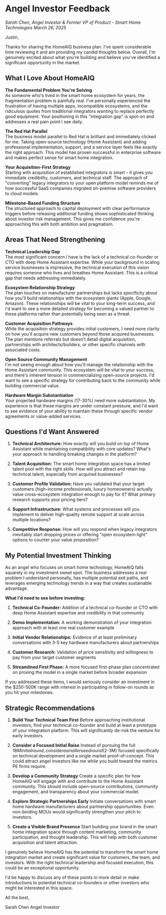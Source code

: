 # Angel Investor Feedback
*Sarah Chen, Angel Investor & Former VP of Product - Smart Home Technologies*
*March 26, 2025*

Justin,

Thanks for sharing the HomeAIQ business plan. I've spent considerable time reviewing it and am providing my candid thoughts below. Overall, I'm genuinely excited about what you're building and believe you've identified a significant opportunity in the market.

## What I Love About HomeAIQ

**The Fundamental Problem You're Solving**  
As someone who's lived in the smart home ecosystem for years, the fragmentation problem is painfully real. I've personally experienced the frustration of having multiple apps, incompatible ecosystems, and the ridiculous quotes from traditional integrators wanting to replace perfectly good equipment. Your positioning in this "integration gap" is spot-on and addresses a real pain point I see daily.

**The Red Hat Parallel**  
The business model parallel to Red Hat is brilliant and immediately clicked for me. Taking open-source technology (Home Assistant) and adding professional implementation, support, and a service layer feels like exactly the right approach. This model has proven successful in enterprise software and makes perfect sense for smart home integration.

**Your Acquisition-First Strategy**  
Starting with acquisition of established integrators is smart - it gives you immediate credibility, customers, and technical staff. The approach of "converting" legacy integrators to your open platform model reminds me of how successful SaaS companies migrated on-premise software providers to cloud models.

**Milestone-Based Funding Structure**  
The structured approach to capital deployment with clear performance triggers before releasing additional funding shows sophisticated thinking about investor risk management. This gives me confidence you're approaching this with both ambition and pragmatism.

## Areas That Need Strengthening

**Technical Leadership Gap**  
The most significant concern I have is the lack of a technical co-founder or CTO with deep Home Assistant expertise. While your background in scaling service businesses is impressive, the technical execution of this vision requires someone who lives and breathes Home Assistant. This is a critical gap that needs addressing immediately.

**Ecosystem Relationship Strategy**  
The plan touches on manufacturer partnerships but lacks specificity about how you'll build relationships with the ecosystem giants (Apple, Google, Amazon). These relationships will be vital to your long-term success, and I'd want to see a more detailed strategy for becoming a valued partner to these platforms rather than potentially being seen as a threat.

**Customer Acquisition Pathways**  
While the acquisition strategy provides initial customers, I need more clarity on how you'll acquire new customers beyond those acquired businesses. The plan mentions referrals but doesn't detail digital acquisition, partnerships with architects/builders, or other specific channels with associated costs.

**Open Source Community Management**  
I'm not seeing enough about how you'll manage the relationship with the Home Assistant community. This ecosystem will be vital to your success, and there's inherent tension in commercializing open-source projects. I'd want to see a specific strategy for contributing back to the community while building commercial value.

**Hardware Margin Substantiation**  
Your projected hardware margins (17-30%) need more substantiation. My experience is that these margins are under constant pressure, and I'd want to see evidence of your ability to maintain these through specific vendor agreements or value-added services.

## Questions I'd Want Answered

1. **Technical Architecture:** How exactly will you build on top of Home Assistant while maintaining compatibility with core updates? What's your approach to handling breaking changes in the platform?

2. **Talent Acquisition:** The smart home integration space has a limited talent pool with the right skills. How will you attract and retain top technical talent, especially from acquired businesses?

3. **Customer Profile Validation:** Have you validated that your target customers (high-income professionals, luxury homeowners) actually value cross-ecosystem integration enough to pay for it? What primary research supports your pricing tiers?

4. **Support Infrastructure:** What systems and processes will you implement to deliver high-quality remote support at scale across multiple locations?

5. **Competitive Response:** How will you respond when legacy integrators inevitably start dropping prices or offering "open ecosystem light" options to counter your value proposition?

## My Potential Investment Thinking

As an angel who focuses on smart home technology, HomeAIQ falls squarely in my investment sweet spot. The business addresses a real problem I understand personally, has multiple potential exit paths, and leverages emerging technology trends in a way that creates sustainable advantage.

**What I'd need to see before investing:**

1. **Technical Co-Founder:** Addition of a technical co-founder or CTO with deep Home Assistant expertise and credibility in that community

2. **Demo Implementation:** A working demonstration of your integration approach with at least one real customer example

3. **Initial Vendor Relationships:** Evidence of at least preliminary conversations with 3-5 key hardware manufacturers about partnerships

4. **Customer Research:** Validation of price sensitivity and willingness to pay from your target customer segments

5. **Streamlined First Phase:** A more focused first-phase plan concentrated on proving the model in a single market before broader expansion

If you addressed these items, I would seriously consider an investment in the $250-500K range with interest in participating in follow-on rounds as you hit your milestones.

## Strategic Recommendations

1. **Build Your Technical Team First**
   Before approaching institutional investors, find your technical co-founder and build at least a prototype of your integration platform. This will significantly de-risk the venture for early investors.

2. **Consider a Focused Initial Raise**
   Instead of pursuing the full $18M initial round, consider a smaller seed round ($2-3M) focused specifically on technical development and a single market proof-of-concept. This could attract angel investors like me while you build toward the metrics PE firms require.

3. **Develop a Community Strategy**
   Create a specific plan for how HomeAIQ will engage with and contribute to the Home Assistant community. This should include open-source contributions, community engagement, and transparency about your commercial model.

4. **Explore Strategic Partnerships Early**
   Initiate conversations with smart home hardware manufacturers about partnership opportunities. Even non-binding MOUs would significantly strengthen your pitch to investors.

5. **Create a Visible Brand Presence**
   Start building your brand in the smart home integration space through content marketing, community participation, and thought leadership. This will help with both customer acquisition and talent attraction.

I genuinely believe HomeAIQ has the potential to transform the smart home integration market and create significant value for customers, the team, and investors. With the right technical leadership and focused execution, this could be an exceptional opportunity.

I'd be happy to discuss any of these points in more detail or make introductions to potential technical co-founders or other investors who might be interested in this space.

All the best,

Sarah Chen
Angel Investor